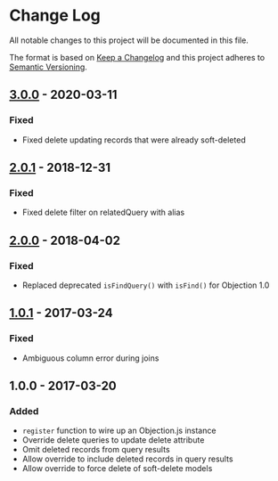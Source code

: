 # Change Log

All notable changes to this project will be documented in this file.

The format is based on [Keep a Changelog](http://keepachangelog.com/)
and this project adheres to [Semantic Versioning](http://semver.org/).

## [3.0.0][] - 2020-03-11
### Fixed
- Fixed delete updating records that were already soft-deleted

## [2.0.1][] - 2018-12-31
### Fixed
- Fixed delete filter on relatedQuery with alias

## [2.0.0][] - 2018-04-02
### Fixed
- Replaced deprecated `isFindQuery()` with `isFind()` for Objection 1.0

## [1.0.1][] - 2017-03-24
### Fixed
- Ambiguous column error during joins

## 1.0.0 - 2017-03-20
### Added
- `register` function to wire up an Objection.js instance
- Override delete queries to update delete attribute
- Omit deleted records from query results
- Allow override to include deleted records in query results
- Allow override to force delete of soft-delete models

[Unreleased]: https://github.com/ackerdev/objection-softdelete/compare/v3.0.0...HEAD
[1.0.1]: https://github.com/ackerdev/objection-softdelete/compare/v1.0.0...v1.0.1
[2.0.0]: https://github.com/ackerdev/objection-softdelete/compare/v1.0.1...v2.0.0
[2.0.1]: https://github.com/ackerdev/objection-softdelete/compare/v2.0.0...v2.0.1
[3.0.0]: https://github.com/ackerdev/objection-softdelete/compare/v2.0.1...v3.0.0
